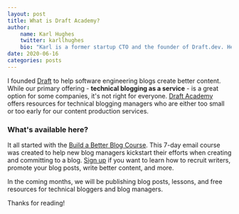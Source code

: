 ```yaml
---
layout: post
title: What is Draft Academy?
author:
    name: Karl Hughes
    twitter: karllhughes
    bio: "Karl is a former startup CTO and the founder of Draft.dev. He writes about technical blogging and content management."
date: 2020-06-16
categories: posts
---
```


I founded [Draft](https://draft.dev) to help software engineering blogs create better content. While our primary offering - **technical blogging as a service** - is a great option for some companies, it's not right for everyone. [Draft Academy](/) offers resources for technical blogging managers who are either too small or too early for our content production services.

### What's available here?
It all started with the [Build a Better Blog Course](https://draft.dev/#course). This 7-day email course was created to help new blog managers kickstart their efforts when creating and committing to a blog. [Sign up](https://draft.dev/#course) if you want to learn how to recruit writers, promote your blog posts, write better content, and more. 

In the coming months, we will be publishing blog posts, lessons, and free resources for technical bloggers and blog managers.

Thanks for reading!

